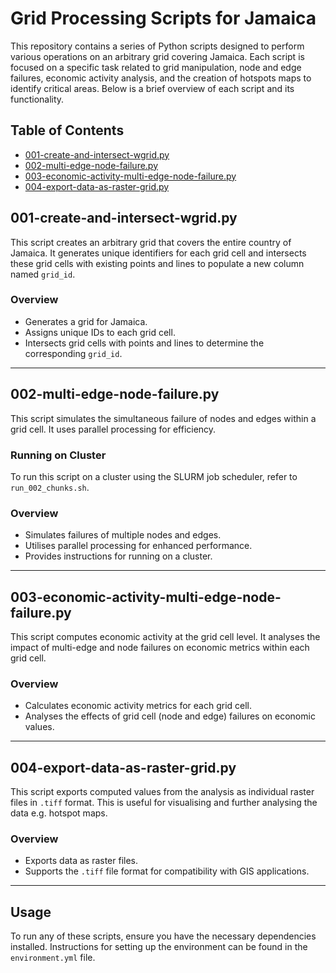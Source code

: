 # Grid Processing Scripts for Jamaica

This repository contains a series of Python scripts designed to perform various operations on an arbitrary grid covering Jamaica. Each script is focused on a specific task related to grid manipulation, node and edge failures, economic activity analysis, and the creation of hotspots maps to identify critical areas. Below is a brief overview of each script and its functionality.

## Table of Contents
- [001-create-and-intersect-wgrid.py](#001-create-and-intersect-wgridpy)
- [002-multi-edge-node-failure.py](#002-multi-edge-node-failurepy)
- [003-economic-activity-multi-edge-node-failure.py](#003-economic-activity-multi-edge-node-failurepy)
- [004-export-data-as-raster-grid.py](#004-export-data-as-raster-gridpy)

## 001-create-and-intersect-wgrid.py

This script creates an arbitrary grid that covers the entire country of Jamaica. It generates unique identifiers for each grid cell and intersects these grid cells with existing points and lines to populate a new column named `grid_id`.

### Overview
- Generates a grid for Jamaica.
- Assigns unique IDs to each grid cell.
- Intersects grid cells with points and lines to determine the corresponding `grid_id`.

---

## 002-multi-edge-node-failure.py

This script simulates the simultaneous failure of nodes and edges within a grid cell. It uses parallel processing for efficiency. 

### Running on Cluster
To run this script on a cluster using the SLURM job scheduler, refer to `run_002_chunks.sh`.

### Overview
- Simulates failures of multiple nodes and edges.
- Utilises parallel processing for enhanced performance.
- Provides instructions for running on a cluster.

---

## 003-economic-activity-multi-edge-node-failure.py

This script computes economic activity at the grid cell level. It analyses the impact of multi-edge and node failures on economic metrics within each grid cell.

### Overview
- Calculates economic activity metrics for each grid cell.
- Analyses the effects of grid cell (node and edge) failures on economic values.

---

## 004-export-data-as-raster-grid.py

This script exports computed values from the analysis as individual raster files in `.tiff` format. This is useful for visualising and further analysing the data e.g. hotspot maps.

### Overview
- Exports data as raster files.
- Supports the `.tiff` file format for compatibility with GIS applications.

---

## Usage

To run any of these scripts, ensure you have the necessary dependencies installed. Instructions for setting up the environment can be found in the `environment.yml` file.

